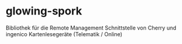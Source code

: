 # glowing-spork
Bibliothek für die Remote Management Schnittstelle von Cherry und ingenico Kartenlesegeräte (Telematik / Online)
